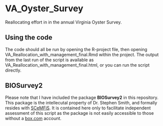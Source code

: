# VA_Oyster_Survey
Reallocating effort in in the annual Virginia Oyster Survey.

## Using the code
The code should all be run by opening the R-project file, then opening VA_Reallocation_with_management_final.Rmd within the project. The output from the last run of the script is available as VA_Reallocation_with_management_final.html, or you can run the script directly.

## BIOSurvey2
Please note that I have included the package **BIOSurvey2** in this repository. This package is the intellecutal property of Dr. Stephen Smith, and formally resides with [SCeMFiS](http://scemfis.org/products.html). It is contained here only to facilitate independent assessment of this script as the package is not easily accessible to those without a [box.com](https://www.box.com/home) account. 
